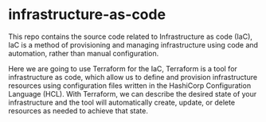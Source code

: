 # infrastructure-as-code

This repo contains the source code related to Infrastructure as code (IaC), IaC is a method of provisioning and managing infrastructure using code and automation, rather than manual configuration.

Here we are going to use Terraform for the IaC, Terraform is a tool for infrastructure as code, which allow us to define and provision infrastructure resources using configuration files written in the HashiCorp Configuration Language (HCL). With Terraform, we can describe the desired state of your infrastructure and the tool will automatically create, update, or delete resources as needed to achieve that state.

